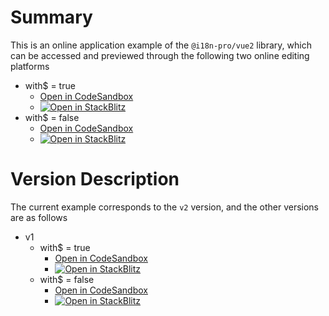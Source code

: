 
# Summary
This is an online application example of the  `@i18n-pro/vue2`  library, which can be accessed and previewed through the following two online editing platforms
* with$ = true
   * [Open in CodeSandbox](https://codesandbox.io/p/github/i18n-pro/vue2-demo/main?file=README.md)
   * [![Open in StackBlitz](https://developer.stackblitz.com/img/open_in_stackblitz_small.svg "Open in StackBlitz")](https://stackblitz.com/github/i18n-pro/vue2-demo?file=README.md)
* with$ = false
   * [Open in CodeSandbox](https://codesandbox.io/p/github/i18n-pro/vue2-demo/simple?file=README.md)
   * [![Open in StackBlitz](https://developer.stackblitz.com/img/open_in_stackblitz_small.svg "Open in StackBlitz")](https://stackblitz.com/github/i18n-pro/vue2-demo/tree/simple?file=README.md)


# Version Description
The current example corresponds to the  `v2`  version, and the other versions are as follows
* v1
  * with$ = true
     * [Open in CodeSandbox](https://codesandbox.io/p/github/i18n-pro/vue2-demo/v1?file=README.md)
     * [![Open in StackBlitz](https://developer.stackblitz.com/img/open_in_stackblitz_small.svg "Open in StackBlitz")](https://stackblitz.com/github/i18n-pro/vue2-demo/tree/v1?file=README.md)
  * with$ = false
     * [Open in CodeSandbox](https://codesandbox.io/p/github/i18n-pro/vue2-demo/v1-simple?file=README.md)
     * [![Open in StackBlitz](https://developer.stackblitz.com/img/open_in_stackblitz_small.svg "Open in StackBlitz")](https://stackblitz.com/github/i18n-pro/vue2-demo/tree/v1-simple?file=README.md)

